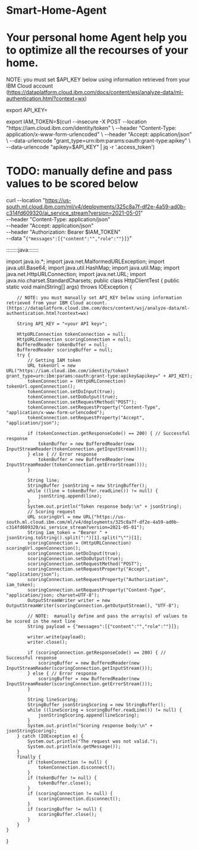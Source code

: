 # Smart-Home-Agent
# Your personal home Agent help you to optimize all the recourses of your home. 
NOTE: you must set $API_KEY below using information retrieved from your IBM Cloud account (https://dataplatform.cloud.ibm.com/docs/content/wsj/analyze-data/ml-authentication.html?context=wx)

export API_KEY=<your API key>

export IAM_TOKEN=$(curl --insecure -X POST --location "https://iam.cloud.ibm.com/identity/token" \
--header "Content-Type: application/x-www-form-urlencoded" \
--header "Accept: application/json" \
--data-urlencode "grant_type=urn:ibm:params:oauth:grant-type:apikey" \
--data-urlencode "apikey=$API_KEY" | jq -r '.access_token')

# TODO:  manually define and pass values to be scored below

curl --location "https://us-south.ml.cloud.ibm.com/ml/v4/deployments/325c8a7f-df2e-4a59-ad0b-c314fd609320/ai_service_stream?version=2021-05-01" \
--header "Content-Type: application/json" \
--header "Accept: application/json" \
--header "Authorization: Bearer $IAM_TOKEN" \
--data "`{"messages":[{"content":"","role":""}]}`"


::::::::java:::::::

import java.io.*;
import java.net.MalformedURLException;
import java.util.Base64;
import java.util.HashMap;
import java.util.Map;
import java.net.HttpURLConnection;
import java.net.URL;
import java.nio.charset.StandardCharsets;
public class HttpClientTest {
	public static void main(String[] args) throws IOException {

		// NOTE: you must manually set API_KEY below using information retrieved from your IBM Cloud account. (https://dataplatform.cloud.ibm.com/docs/content/wsj/analyze-data/ml-authentication.html?context=wx)

		String API_KEY = "<your API key>";

		HttpURLConnection tokenConnection = null;
		HttpURLConnection scoringConnection = null;
		BufferedReader tokenBuffer = null;
		BufferedReader scoringBuffer = null;
		try {
			// Getting IAM token
			URL tokenUrl = new URL("https://iam.cloud.ibm.com/identity/token?grant_type=urn:ibm:params:oauth:grant-type:apikey&apikey=" + API_KEY);
			tokenConnection = (HttpURLConnection) tokenUrl.openConnection();
			tokenConnection.setDoInput(true);
			tokenConnection.setDoOutput(true);
			tokenConnection.setRequestMethod("POST");
			tokenConnection.setRequestProperty("Content-Type", "application/x-www-form-urlencoded");
			tokenConnection.setRequestProperty("Accept", "application/json");
			
			if (tokenConnection.getResponseCode() == 200) { // Successful response
				tokenBuffer = new BufferedReader(new InputStreamReader(tokenConnection.getInputStream()));
			} else { // Error response
				tokenBuffer = new BufferedReader(new InputStreamReader(tokenConnection.getErrorStream()));
			}

            String line;
			StringBuffer jsonString = new StringBuffer();
            while ((line = tokenBuffer.readLine()) != null) {
                jsonString.append(line);
            }
            System.out.println("Token response body:\n" + jsonString);
			// Scoring request
			URL scoringUrl = new URL("https://us-south.ml.cloud.ibm.com/ml/v4/deployments/325c8a7f-df2e-4a59-ad0b-c314fd609320/ai_service_stream?version=2021-05-01");
			String iam_token = "Bearer " + jsonString.toString().split(":")[1].split("\"")[1];
			scoringConnection = (HttpURLConnection) scoringUrl.openConnection();
			scoringConnection.setDoInput(true);
			scoringConnection.setDoOutput(true);
			scoringConnection.setRequestMethod("POST");
			scoringConnection.setRequestProperty("Accept", "application/json");
			scoringConnection.setRequestProperty("Authorization", iam_token);
			scoringConnection.setRequestProperty("Content-Type", "application/json; charset=UTF-8");
			OutputStreamWriter writer = new OutputStreamWriter(scoringConnection.getOutputStream(), "UTF-8");

			// NOTE:  manually define and pass the array(s) of values to be scored in the next line
			String payload = {"messages":[{"content":"","role":""}]};

			writer.write(payload);
			writer.close();

			if (scoringConnection.getResponseCode() == 200) { // Successful response
				scoringBuffer = new BufferedReader(new InputStreamReader(scoringConnection.getInputStream()));
			} else { // Error response
				scoringBuffer = new BufferedReader(new InputStreamReader(scoringConnection.getErrorStream()));
			}

            String lineScoring;
			StringBuffer jsonStringScoring = new StringBuffer();
            while ((lineScoring = scoringBuffer.readLine()) != null) {
                jsonStringScoring.append(lineScoring);
            }
            System.out.println("Scoring response body:\n" + jsonStringScoring);
		} catch (IOException e) {
			System.out.println("The request was not valid.");
			System.out.println(e.getMessage());
		}
		finally {
			if (tokenConnection != null) {
				tokenConnection.disconnect();
			}
			if (tokenBuffer != null) {
				tokenBuffer.close();
			}
			if (scoringConnection != null) {
				scoringConnection.disconnect();
			}
			if (scoringBuffer != null) {
				scoringBuffer.close();
			}
		}
	}
}
